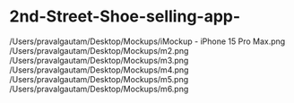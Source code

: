 # 2nd-Street-Shoe-selling-app-
/Users/pravalgautam/Desktop/Mockups/iMockup - iPhone 15 Pro Max.png
/Users/pravalgautam/Desktop/Mockups/m2.png
/Users/pravalgautam/Desktop/Mockups/m3.png
/Users/pravalgautam/Desktop/Mockups/m4.png
/Users/pravalgautam/Desktop/Mockups/m5.png
/Users/pravalgautam/Desktop/Mockups/m6.png

